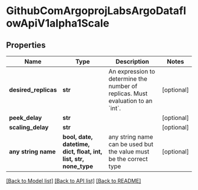 # GithubComArgoprojLabsArgoDataflowApiV1alpha1Scale


## Properties
Name | Type | Description | Notes
------------ | ------------- | ------------- | -------------
**desired_replicas** | **str** | An expression to determine the number of replicas. Must evaluation to an &#x60;int&#x60;. | [optional] 
**peek_delay** | **str** |  | [optional] 
**scaling_delay** | **str** |  | [optional] 
**any string name** | **bool, date, datetime, dict, float, int, list, str, none_type** | any string name can be used but the value must be the correct type | [optional]

[[Back to Model list]](../README.md#documentation-for-models) [[Back to API list]](../README.md#documentation-for-api-endpoints) [[Back to README]](../README.md)


